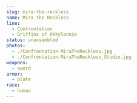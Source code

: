 ```yaml
---
slug: mira-the-reckless
name: Mira the Reckless
line:
  - Confrontation
  - Griffins of Akkylannie
status: unassembled
photos:
  - ./Confrontation-MiraTheReckless.jpg
  - ./Confrontation-MiraTheReckless_Studio.jpg
weapons:
  - sword
armor:
  - plate
race:
  - human
---
```

